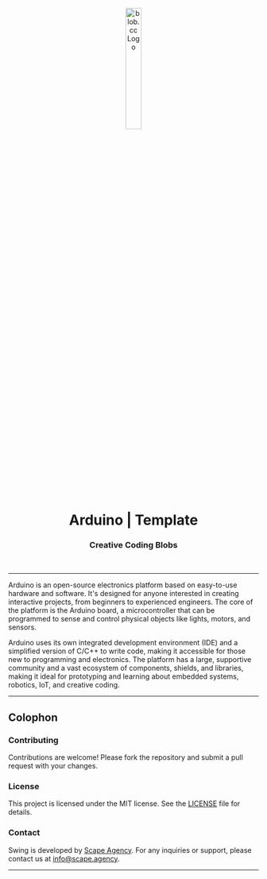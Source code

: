 <p align="center">
    <img src="https://github.com/scape-agency/blob.cc/blob/54daa7b589f4294c7858b362013eb57ea525ab4e/res/logo/logo-07-topaz%400.3x.png" width="25%" height="25%" alt="blob.cc Logo">
</p>
<h1 align='center' style='border-bottom: none;'>Arduino | Template</h1>
<h3 align='center'>Creative Coding Blobs</h3>
<br/>

---


Arduino is an open-source electronics platform based on easy-to-use hardware and software. It's designed for anyone interested in creating interactive projects, from beginners to experienced engineers. The core of the platform is the Arduino board, a microcontroller that can be programmed to sense and control physical objects like lights, motors, and sensors. 

Arduino uses its own integrated development environment (IDE) and a simplified version of C/C++ to write code, making it accessible for those new to programming and electronics. The platform has a large, supportive community and a vast ecosystem of components, shields, and libraries, making it ideal for prototyping and learning about embedded systems, robotics, IoT, and creative coding.


---

## Colophon

### Contributing

Contributions are welcome! Please fork the repository and submit a pull request with your changes.

### License

This project is licensed under the MIT license. See the [LICENSE](LICENSE) file for details.

### Contact

Swing is developed by [Scape Agency](https://www.scape.agency). For any inquiries or support, please contact us at [info@scape.agency](info@scape.agency).

---
